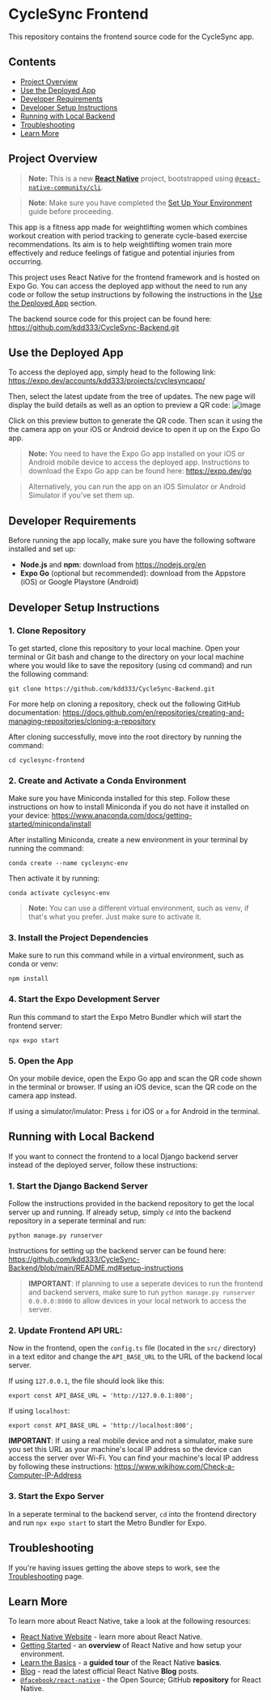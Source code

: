 # CycleSync Frontend

This repository contains the frontend source code for the CycleSync app.

## Contents
- [Project Overview](#project-overview)
- [Use the Deployed App](#use-the-deployed-app)
- [Developer Requirements](#developer-requirements)
- [Developer Setup Instructions](#developer-setup-instructions)
- [Running with Local Backend](#running-with-local-backend)
- [Troubleshooting](#troubleshooting)
- [Learn More](#learn-more)


## Project Overview

> **Note:** This is a new [**React Native**](https://reactnative.dev) project, bootstrapped using [`@react-native-community/cli`](https://github.com/react-native-community/cli).

> **Note**: Make sure you have completed the [Set Up Your Environment](https://reactnative.dev/docs/set-up-your-environment) guide before proceeding.

This app is a fitness app made for weightlifting women which combines workout creation with period tracking to generate cycle-based exercise recommendations. Its aim is to help weightlifting women train more effectively and reduce feelings of fatigue and potential injuries from occurring. 

This project uses React Native for the frontend framework and is hosted on Expo Go. You can access the deployed app without the need to run any code or follow the setup instructions by following the instructions in the [Use the Deployed App](#use-the-deployed-app) section. 

The backend source code for this project can be found here: https://github.com/kdd333/CycleSync-Backend.git 

## Use the Deployed App

To access the deployed app, simply head to the following link: https://expo.dev/accounts/kdd333/projects/cyclesyncapp/

Then, select the latest update from the tree of updates. The new page will display the build details as well as an option to preview a QR code:
![image](https://github.com/user-attachments/assets/83bedd28-bb69-4432-83ae-50540c0100ae)

Click on this preview button to generate the QR code. Then scan it using the the camera app on your iOS or Android device to open it up on the Expo Go app.

> **Note:** You need to have the Expo Go app installed on your iOS or Android mobile device to access the deployed app. Instructions to download the Expo Go app can be found here: https://expo.dev/go

> Alternatively, you can run the app on an iOS Simulator or Android Simulator if you've set them up.

## Developer Requirements

Before running the app locally, make sure you have the following software installed and set up:

- **Node.js** and **npm**: download from https://nodejs.org/en
- **Expo Go** (optional but recommended): download from the Appstore (iOS) or Google Playstore (Android)


## Developer Setup Instructions

### 1. Clone Repository

To get started, clone this repository to your local machine. Open your terminal or Git bash and change to the directory on your local machine where you would like to save the repository (using cd command) and run the following command:

``` git clone https://github.com/kdd333/CycleSync-Backend.git ```

For more help on cloning a repository, check out the following GitHub documentation: https://docs.github.com/en/repositories/creating-and-managing-repositories/cloning-a-repository

After cloning successfully, move into the root directory by running the command:

``` cd cyclesync-frontend ```

### 2. Create and Activate a Conda Environment

Make sure you have Miniconda installed for this step. Follow these instructions on how to install Miniconda if you do not have it installed on your device: https://www.anaconda.com/docs/getting-started/miniconda/install

After installing Miniconda, create a new environment in your terminal by running the command:

``` conda create --name cyclesync-env ```

Then activate it by running:

``` conda activate cyclesync-env ```

> **Note:** You can use a different virtual environment, such as venv, if that's what you prefer. Just make sure to activate it.

### 3. Install the Project Dependencies

Make sure to run this command while in a virtual environment, such as conda or venv:

``` npm install ```

### 4. Start the Expo Development Server

Run this command to start the Expo Metro Bundler which will start the frontend server:

``` npx expo start ```

### 5. Open the App

On your mobile device, open the Expo Go app and scan the QR code shown in the terminal or browser. If using an iOS device, scan the QR code on the camera app instead. 

If using a simulator/imulator: Press `i` for iOS or `a` for Android in the terminal.

## Running with Local Backend

If you want to connect the frontend to a local Django backend server instead of the deployed server, follow these instructions:

### 1. Start the Django Backend Server 

Follow the instructions provided in the backend repository to get the local server up and running. If already setup, simply `cd` into the backend repository in a seperate terminal and run:

``` python manage.py runserver ```

Instructions for setting up the backend server can be found here: https://github.com/kdd333/CycleSync-Backend/blob/main/README.md#setup-instructions

> **IMPORTANT**: If planning to use a seperate devices to run the frontend and backend servers, make sure to run ``` python manage.py runserver 0.0.0.0:8000 ``` to allow devices in your local network to access the server.

### 2. Update Frontend API URL:

Now in the frontend, open the `config.ts` file (located in the `src/` directory) in a text editor and change the `API_BASE_URL` to the URL of the backend local server.

If using `127.0.0.1`, the file should look like this:

``` export const API_BASE_URL = 'http://127.0.0.1:800'; ```

If using `localhost`:

``` export const API_BASE_URL = 'http://localhost:800'; ```

**IMPORTANT**: If using a real mobile device and not a simulator, make sure you set this URL as your machine's local IP address so the device can access the server over Wi-Fi. You can find your machine's local IP address by following these instructions: https://www.wikihow.com/Check-a-Computer-IP-Address

### 3. Start the Expo Server

In a seperate terminal to the backend server, `cd` into the frontend directory and run `npx expo start` to start the Metro Bundler for Expo.


## Troubleshooting

If you're having issues getting the above steps to work, see the [Troubleshooting](https://reactnative.dev/docs/troubleshooting) page.

## Learn More

To learn more about React Native, take a look at the following resources:

- [React Native Website](https://reactnative.dev) - learn more about React Native.
- [Getting Started](https://reactnative.dev/docs/environment-setup) - an **overview** of React Native and how setup your environment.
- [Learn the Basics](https://reactnative.dev/docs/getting-started) - a **guided tour** of the React Native **basics**.
- [Blog](https://reactnative.dev/blog) - read the latest official React Native **Blog** posts.
- [`@facebook/react-native`](https://github.com/facebook/react-native) - the Open Source; GitHub **repository** for React Native.
